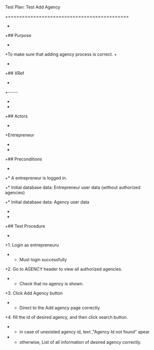 Test Plan: Test Add Agency

+===========================================

+

+## Purpose

+

+To make sure that adding agency process is correct.
+

+

+## XRef

+

+-----

+

+

+## Actors

+

+Entrepreneur

+

+

+## Preconditions

+

+* A entrepreneur is logged in.

+* Initial database data: Entrepreneur user data (without authorized agencies)

+* Initial database data: Agency user data

+

+

+## Test Procedure

+

+1. Login as entrepreneuru

+    * Must login successfully

+2. Go to AGENCY header to view all authorized agencies.

+  * Check that no agency is shown.

+3. Click Add Agency button

+  * Direct to the Add agency page correctly

+4. fill the id of desired agency, and then click search button.

+  * in case of unexisted agency id, text ,"Agency Id not found" apear
+  * otherwise, List of all information of desired agency correctly.
